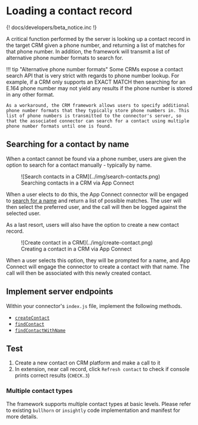 # Loading a contact record

{! docs/developers/beta_notice.inc !}

A critical function performed by the server is looking up a contact record in the target CRM given a phone number, and returning a list of matches for that phone number. In addition, the framework will transmit a list of alternative phone number formats to search for. 

!!! tip "Alternative phone number formats"
    Some CRMs expose a contact search API that is very strict with regards to phone number lookup. For example, if a CRM only supports an EXACT MATCH then searching for an E.164 phone number may not yield any results if the phone number is stored in any other format.
	
	As a workaround, the CRM framework allows users to specify additional phone number formats that they typically store phone numbers in. This list of phone numbers is transmitted to the connector's server, so that the associated connector can search for a contact using multiple phone number formats until one is found.

## Searching for a contact by name

When a contact cannot be found via a phone number, users are given the option to search for a contact manually - typically by name. 

<figure markdown>
  ![Search contacts in a CRM](../img/search-contacts.png)
  <figcaption>Searching contacts in a CRM via App Connect</figcaption>
</figure>

When a user elects to do this, the App Connect connector will be engaged to [search for a name](interfaces/findContactWithName.md) and return a list of possible matches. The user will then select the preferred user, and the call will then be logged against the selected user. 

As a last resort, users will also have the option to create a new contact record. 

<figure markdown>
  ![Create contact in a CRM](../img/create-contact.png)
  <figcaption>Creating a contact in a CRM via App Connect</figcaption>
</figure>

When a user selects this option, they will be prompted for a name, and App Connect will engage the connector to create a contact with that name. The call will then be associated with this newly created contact.

## Implement server endpoints

Within your connector's `index.js` file, implement the following methods.

* [`createContact`](interfaces/createContact.md)
* [`findContact`](interfaces/findContact.md)
* [`findContactWithName`](interfaces/findContactWithName.md)

## Test

1. Create a new contact on CRM platform and make a call to it
2. In extension, near call record, click `Refresh contact` to check if console prints correct results (`CHECK.3`)

### Multiple contact types

The framework supports multiple contact types at basic levels. Please refer to existing `bullhorn` or `insightly` code implementation and manifest for more details. 

